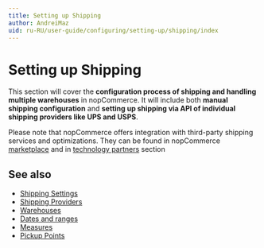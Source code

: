 ```yaml
---
title: Setting up Shipping
author: AndreiMaz
uid: ru-RU/user-guide/configuring/setting-up/shipping/index
---
```

# Setting up Shipping

This section will cover the **configuration process of shipping and handling multiple warehouses** in nopCommerce. It will include both **manual shipping configuration** and **setting up shipping via API of individual shipping providers like UPS and USPS**.

Please note that nopCommerce offers integration with third-party shipping services and optimizations. They can be found in nopCommerce [marketplace](http://www.nopcommerce.com/marketplace.aspx) and in [technology partners](http://www.nopcommerce.com/technologypartners.aspx) section

## See also

* [Shipping Settings](xref:ru-RU/user-guide/configuring/setting-up/shipping/settings)
* [Shipping Providers](xref:ru-RU/user-guide/configuring/setting-up/shipping/providers/index)
* [Warehouses](xref:ru-RU/user-guide/configuring/setting-up/shipping/warehouses)
* [Dates and ranges](xref:ru-RU/user-guide/configuring/setting-up/shipping/dates-ranges)
* [Measures](xref:ru-RU/user-guide/configuring/setting-up/shipping/measures)
* [Pickup Points](xref:ru-RU/user-guide/configuring/setting-up/shipping/pickup-points)
